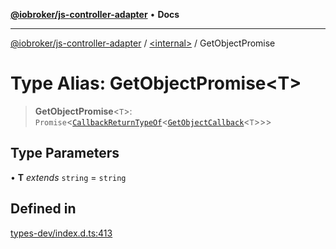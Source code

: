 [**@iobroker/js-controller-adapter**](../../README.md) • **Docs**

***

[@iobroker/js-controller-adapter](../../globals.md) / [\<internal\>](../README.md) / GetObjectPromise

# Type Alias: GetObjectPromise\<T\>

> **GetObjectPromise**\<`T`\>: `Promise`\<[`CallbackReturnTypeOf`](CallbackReturnTypeOf.md)\<[`GetObjectCallback`](GetObjectCallback.md)\<`T`\>\>\>

## Type Parameters

• **T** *extends* `string` = `string`

## Defined in

[types-dev/index.d.ts:413](https://github.com/ioBroker/ioBroker.js-controller/blob/8896efebaa940f64d52c1c649e1e7f7a5500873b/packages/types-dev/index.d.ts#L413)
